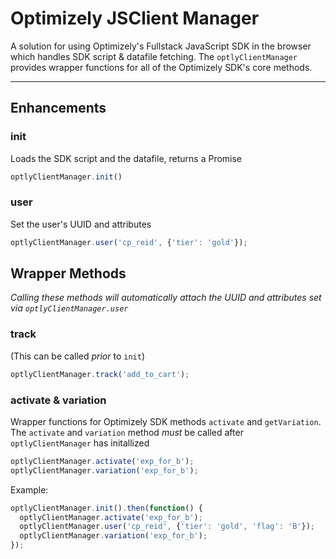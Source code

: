 # Optimizely JSClient Manager
A solution for using Optimizely's Fullstack JavaScript SDK in the browser which handles SDK script & datafile fetching. The `optlyClientManager` provides wrapper functions for all of the Optimizely SDK's core methods.

---

## Enhancements

### init
Loads the SDK script and the datafile, returns a Promise
```javascript
optlyClientManager.init()
```

### user
Set the user's UUID and attributes
```javascript
optlyClientManager.user('cp_reid', {'tier': 'gold'});
```

## Wrapper Methods

_Calling these methods will automatically attach the UUID and attributes set via `optlyClientManager.user`_

### track
(This can be called _prior_ to `init`)
```javascript
optlyClientManager.track('add_to_cart');
```

### activate & variation
Wrapper functions for Optimizely SDK methods `activate` and `getVariation`. The `activate` and `variation` method _must_ be called after `optlyClientManager` has initallized
```javascript
optlyClientManager.activate('exp_for_b');
optlyClientManager.variation('exp_for_b');
```

Example:
```javascript
optlyClientManager.init().then(function() {
  optlyClientManager.activate('exp_for_b');
  optlyClientManager.user('cp_reid', {'tier': 'gold', 'flag': 'B'});
  optlyClientManager.variation('exp_for_b');
});
```
